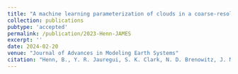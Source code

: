 ```yaml
---
title: "A machine learning parameterization of clouds in a coarse-resolution climate model for unbiased radiation"
collection: publications
pubtype: 'accepted'
permalink: /publication/2023-Henn-JAMES
excerpt: ''
date: 2024-02-20
venue: "Journal of Advances in Modeling Earth Systems"
citation: "Henn, B., Y. R. Jauregui, S. K. Clark, N. D. Brenowitz, J. McGibbon, O. Watt-Meyer, A. G. Pauling and C. S. Bretherton. &quot;A machine learning parameterization of clouds in a coarse-resolution climate model for unbiased radiation&quot; <i>Journal of Advances in Modeling Earth Systems</i>. (accepted)"
---
```

